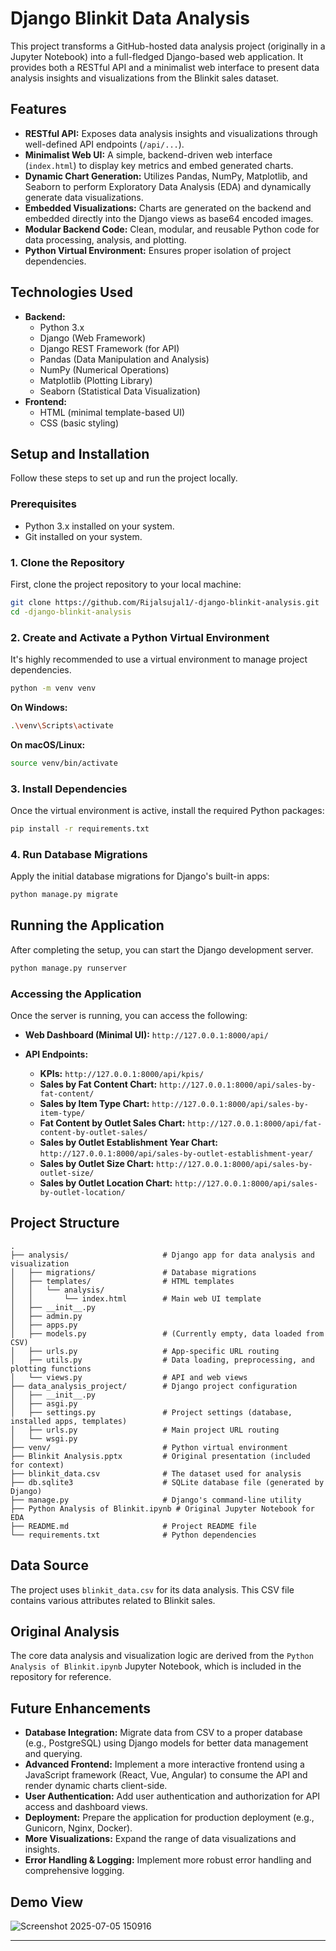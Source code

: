 # Django Blinkit Data Analysis

This project transforms a GitHub-hosted data analysis project (originally in a Jupyter Notebook) into a full-fledged Django-based web application. It provides both a RESTful API and a minimalist web interface to present data analysis insights and visualizations from the Blinkit sales dataset.

## Features

*   **RESTful API:** Exposes data analysis insights and visualizations through well-defined API endpoints (`/api/...`).
*   **Minimalist Web UI:** A simple, backend-driven web interface (`index.html`) to display key metrics and embed generated charts.
*   **Dynamic Chart Generation:** Utilizes Pandas, NumPy, Matplotlib, and Seaborn to perform Exploratory Data Analysis (EDA) and dynamically generate data visualizations.
*   **Embedded Visualizations:** Charts are generated on the backend and embedded directly into the Django views as base64 encoded images.
*   **Modular Backend Code:** Clean, modular, and reusable Python code for data processing, analysis, and plotting.
*   **Python Virtual Environment:** Ensures proper isolation of project dependencies.

## Technologies Used

*   **Backend:**
    *   Python 3.x
    *   Django (Web Framework)
    *   Django REST Framework (for API)
    *   Pandas (Data Manipulation and Analysis)
    *   NumPy (Numerical Operations)
    *   Matplotlib (Plotting Library)
    *   Seaborn (Statistical Data Visualization)
*   **Frontend:**
    *   HTML (minimal template-based UI)
    *   CSS (basic styling)

## Setup and Installation

Follow these steps to set up and run the project locally.

### Prerequisites

*   Python 3.x installed on your system.
*   Git installed on your system.

### 1. Clone the Repository

First, clone the project repository to your local machine:

```bash
git clone https://github.com/Rijalsujal1/-django-blinkit-analysis.git
cd -django-blinkit-analysis
```

### 2. Create and Activate a Python Virtual Environment

It's highly recommended to use a virtual environment to manage project dependencies.

```bash
python -m venv venv
```

**On Windows:**
```bash
.\venv\Scripts\activate
```

**On macOS/Linux:**
```bash
source venv/bin/activate
```

### 3. Install Dependencies

Once the virtual environment is active, install the required Python packages:

```bash
pip install -r requirements.txt
```

### 4. Run Database Migrations

Apply the initial database migrations for Django's built-in apps:

```bash
python manage.py migrate
```

## Running the Application

After completing the setup, you can start the Django development server.

```bash
python manage.py runserver
```

### Accessing the Application

Once the server is running, you can access the following:

*   **Web Dashboard (Minimal UI):**
    `http://127.0.0.1:8000/api/`

*   **API Endpoints:**
    *   **KPIs:** `http://127.0.0.1:8000/api/kpis/`
    *   **Sales by Fat Content Chart:** `http://127.0.0.1:8000/api/sales-by-fat-content/`
    *   **Sales by Item Type Chart:** `http://127.0.0.1:8000/api/sales-by-item-type/`
    *   **Fat Content by Outlet Sales Chart:** `http://127.0.0.1:8000/api/fat-content-by-outlet-sales/`
    *   **Sales by Outlet Establishment Year Chart:** `http://127.0.0.1:8000/api/sales-by-outlet-establishment-year/`
    *   **Sales by Outlet Size Chart:** `http://127.0.0.1:8000/api/sales-by-outlet-size/`
    *   **Sales by Outlet Location Chart:** `http://127.0.0.1:8000/api/sales-by-outlet-location/`

## Project Structure

```
.
├── analysis/                     # Django app for data analysis and visualization
│   ├── migrations/               # Database migrations
│   ├── templates/                # HTML templates
│   │   └── analysis/
│   │       └── index.html        # Main web UI template
│   ├── __init__.py
│   ├── admin.py
│   ├── apps.py
│   ├── models.py                 # (Currently empty, data loaded from CSV)
│   ├── urls.py                   # App-specific URL routing
│   ├── utils.py                  # Data loading, preprocessing, and plotting functions
│   └── views.py                  # API and web views
├── data_analysis_project/        # Django project configuration
│   ├── __init__.py
│   ├── asgi.py
│   ├── settings.py               # Project settings (database, installed apps, templates)
│   ├── urls.py                   # Main project URL routing
│   └── wsgi.py
├── venv/                         # Python virtual environment
├── Blinkit Analysis.pptx         # Original presentation (included for context)
├── blinkit_data.csv              # The dataset used for analysis
├── db.sqlite3                    # SQLite database file (generated by Django)
├── manage.py                     # Django's command-line utility
├── Python Analysis of Blinkit.ipynb # Original Jupyter Notebook for EDA
├── README.md                     # Project README file
└── requirements.txt              # Python dependencies
```

## Data Source

The project uses `blinkit_data.csv` for its data analysis. This CSV file contains various attributes related to Blinkit sales.

## Original Analysis

The core data analysis and visualization logic are derived from the `Python Analysis of Blinkit.ipynb` Jupyter Notebook, which is included in the repository for reference.

## Future Enhancements

*   **Database Integration:** Migrate data from CSV to a proper database (e.g., PostgreSQL) using Django models for better data management and querying.
*   **Advanced Frontend:** Implement a more interactive frontend using a JavaScript framework (React, Vue, Angular) to consume the API and render dynamic charts client-side.
*   **User Authentication:** Add user authentication and authorization for API access and dashboard views.
*   **Deployment:** Prepare the application for production deployment (e.g., Gunicorn, Nginx, Docker).
*   **More Visualizations:** Expand the range of data visualizations and insights.
*   **Error Handling & Logging:** Implement more robust error handling and comprehensive logging.

## Demo View
![Screenshot 2025-07-05 150916](https://github.com/user-attachments/assets/eccccd0b-db85-49f6-85dd-220508d679cf)

---
